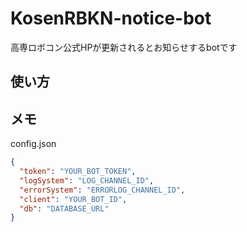 # KosenRBKN-notice-bot
高専ロボコン公式HPが更新されるとお知らせするbotです

## 使い方


## メモ
config.json
```json
{
  "token": "YOUR_BOT_TOKEN",
  "logSystem": "LOG_CHANNEL_ID",
  "errorSystem": "ERRORLOG_CHANNEL_ID",
  "client": "YOUR_BOT_ID",
  "db": "DATABASE_URL"
}
```
